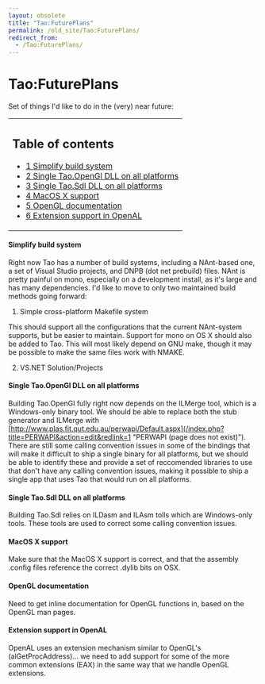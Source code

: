 ```yaml
---
layout: obsolete
title: "Tao:FuturePlans"
permalink: /old_site/Tao:FuturePlans/
redirect_from:
  - /Tao:FuturePlans/
---
```


Tao:FuturePlans
===============

Set of things I'd like to do in the (very) near future:

<table>
<col width="100%" />
<tbody>
<tr class="odd">
<td align="left"><h2>Table of contents</h2>
<ul>
<li><a href="#Simplify_build_system">1 Simplify build system</a></li>
<li><a href="#Single_Tao.OpenGl_DLL_on_all_platforms">2 Single Tao.OpenGl DLL on all platforms</a></li>
<li><a href="#Single_Tao.Sdl_DLL_on_all_platforms">3 Single Tao.Sdl DLL on all platforms</a></li>
<li><a href="#MacOS_X_support">4 MacOS X support</a></li>
<li><a href="#OpenGL_documentation">5 OpenGL documentation</a></li>
<li><a href="#Extension_support_in_OpenAL">6 Extension support in OpenAL</a></li>
</ul></td>
</tr>
</tbody>
</table>

#### Simplify build system

Right now Tao has a number of build systems, including a NAnt-based one, a set of Visual Studio projects, and DNPB (dot net prebuild) files. NAnt is pretty painful on mono, especially on a development install, as it's large and has many dependencies. I'd like to move to only two maintained build methods going forward:

1. Simple cross-platform Makefile system

This should support all the configurations that the current NAnt-system supports, but be easier to maintain. Support for mono on OS X should also be added to Tao. This will most likely depend on GNU make, though it may be possible to make the same files work with NMAKE.

2. VS.NET Solution/Projects

#### Single Tao.OpenGl DLL on all platforms

Building Tao.OpenGl fully right now depends on the ILMerge tool, which is a Windows-only binary tool. We should be able to replace both the stub generator and ILMerge with [http://www.plas.fit.qut.edu.au/perwapi/Default.aspx](/index.php?title=PERWAPI&action=edit&redlink=1 "PERWAPI (page does not exist)"). There are still some calling convention issues in some of the bindings that will make it difficult to ship a single binary for all platforms, but we should be able to identify these and provide a set of reccomended libraries to use that don't have any calling convention issues, making it possible to ship a single app that uses Tao that would run on all platforms.

#### Single Tao.Sdl DLL on all platforms

Building Tao.Sdl relies on ILDasm and ILAsm tolls which are Windows-only tools. These tools are used to correct some calling convention issues.

#### MacOS X support

Make sure that the MacOS X support is correct, and that the assembly .config files reference the correct .dylib bits on OSX.

#### OpenGL documentation

Need to get inline documentation for OpenGL functions in, based on the OpenGL man pages.

#### Extension support in OpenAL

OpenAL uses an extension mechanism similar to OpenGL's (alGetProcAddress)... we need to add support for some of the more common extensions (EAX) in the same way that we handle OpenGL extensions.


